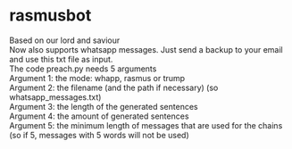 # rasmusbot
Based on our lord and saviour<br/>
Now also supports whatsapp messages. Just send a backup to your email and use this txt file as input.<br/>
The code preach.py needs 5 arguments<br/>
Argument 1: the mode: whapp, rasmus or trump<br/>
Argument 2: the filename (and the path if necessary) (so whatsapp_messages.txt)<br/>
Argument 3: the length of the generated sentences<br/>
Argument 4: the amount of generated sentences<br/>
Argument 5: the minimum length of messages that are used for the chains (so if 5, messages with 5 words will not be used)<br/>